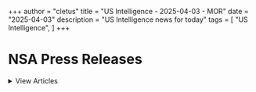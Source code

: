 +++ 
author = "cletus"
title = "US Intelligence - 2025-04-03 - MOR"
date = "2025-04-03"
description = "US Intelligence news for today"
tags = [
    "US Intelligence",
]
+++

# NSA Press Releases

<details>
<summary>View Articles</summary>
<br>

<input type='checkbox' name='article_1' value='https://www.nsa.gov/Press-Room/Press-Releases-Statements/' /> 1 - <a href='https://www.google.com/search?q=www.nsa.gov+Central+Intelligence+AgencyCentral+Intelligence+Agency' target='_blank' rel='noopener noreferrer'>Search - </a> <a href='https://12ft.io/https://www.nsa.gov/Press-Room/Press-Releases-Statements/' target='_blank' rel='noopener noreferrer'>Central Intelligence AgencyCentral Intelligence Agency</a><br>

<input type='checkbox' name='article_2' value='https://www.nsa.gov/Press-Room/Press-Releases-Statements/stories/story/dcia-welcomes-liz-lyons-as-director-of-public-affairs/' /> 2 - <a href='https://www.google.com/search?q=www.nsa.gov+DCIA+Welcomes+Liz+Lyons+as+Director+of+Public+AffairsPublished+February+18%2C+2025' target='_blank' rel='noopener noreferrer'>Search - </a> <a href='https://12ft.io/https://www.nsa.gov/Press-Room/Press-Releases-Statements/stories/story/dcia-welcomes-liz-lyons-as-director-of-public-affairs/' target='_blank' rel='noopener noreferrer'>DCIA Welcomes Liz Lyons as Director of Public AffairsPublished February 18, 2025</a><br>

<input type='checkbox' name='article_3' value='https://www.nsa.gov/Press-Room/Press-Releases-Statements/stories/story/michael-ellis-sworn-in-as-cia-deputy-director/' /> 3 - <a href='https://www.google.com/search?q=www.nsa.gov+Michael+Ellis+Sworn+in+as+CIA+Deputy+DirectorPublished+February+10%2C+2025' target='_blank' rel='noopener noreferrer'>Search - </a> <a href='https://12ft.io/https://www.nsa.gov/Press-Room/Press-Releases-Statements/stories/story/michael-ellis-sworn-in-as-cia-deputy-director/' target='_blank' rel='noopener noreferrer'>Michael Ellis Sworn in as CIA Deputy DirectorPublished February 10, 2025</a><br>

<input type='checkbox' name='article_4' value='https://www.nsa.gov/Press-Room/Press-Releases-Statements/stories/story/john-ratcliffe-sworn-in-as-cia-director/' /> 4 - <a href='https://www.google.com/search?q=www.nsa.gov+John+Ratcliffe+Sworn+in+as+CIA+DirectorPublished+January+23%2C+2025' target='_blank' rel='noopener noreferrer'>Search - </a> <a href='https://12ft.io/https://www.nsa.gov/Press-Room/Press-Releases-Statements/stories/story/john-ratcliffe-sworn-in-as-cia-director/' target='_blank' rel='noopener noreferrer'>John Ratcliffe Sworn in as CIA DirectorPublished January 23, 2025</a><br>

<input type='checkbox' name='article_5' value='https://www.nsa.gov/Press-Room/Press-Releases-Statements/stories/story/statement-by-director-burns-on-passing-of-president-carter/' /> 5 - <a href='https://www.google.com/search?q=www.nsa.gov+Statement+by+William+J.+Burns+on+Passing+of+President+Jimmy+CarterPublished+December+29%2C+2024' target='_blank' rel='noopener noreferrer'>Search - </a> <a href='https://12ft.io/https://www.nsa.gov/Press-Room/Press-Releases-Statements/stories/story/statement-by-director-burns-on-passing-of-president-carter/' target='_blank' rel='noopener noreferrer'>Statement by William J. Burns on Passing of President Jimmy CarterPublished December 29, 2024</a><br>

<input type='checkbox' name='article_6' value='https://www.nsa.gov/Press-Room/Press-Releases-Statements/stories/story/cia-posts-instructions-in-mandarin-korean-and-farsi-on-how-to-securely-contact-cia/' /> 6 - <a href='https://www.google.com/search?q=www.nsa.gov+CIA+Posts+Instructions+in+Mandarin%2C+Korean%2C+and+Farsi+on+How+to+Securely+Contact+CIAPublished+October+2%2C+2024' target='_blank' rel='noopener noreferrer'>Search - </a> <a href='https://12ft.io/https://www.nsa.gov/Press-Room/Press-Releases-Statements/stories/story/cia-posts-instructions-in-mandarin-korean-and-farsi-on-how-to-securely-contact-cia/' target='_blank' rel='noopener noreferrer'>CIA Posts Instructions in Mandarin, Korean, and Farsi on How to Securely Contact CIAPublished October 2, 2024</a><br>

<input type='checkbox' name='article_7' value='https://www.nsa.gov/Press-Room/Press-Releases-Statements/stories/story/cia-strengthening-response-to-reports-of-sexual-assault-and-sexual-harassment/' /> 7 - <a href='https://www.google.com/search?q=www.nsa.gov+CIA+Strengthening+Response+to+Reports+of+Sexual+Assault+and+Sexual+HarassmentPublished+July+2%2C+2024' target='_blank' rel='noopener noreferrer'>Search - </a> <a href='https://12ft.io/https://www.nsa.gov/Press-Room/Press-Releases-Statements/stories/story/cia-strengthening-response-to-reports-of-sexual-assault-and-sexual-harassment/' target='_blank' rel='noopener noreferrer'>CIA Strengthening Response to Reports of Sexual Assault and Sexual HarassmentPublished July 2, 2024</a><br>

<input type='checkbox' name='article_8' value='https://www.nsa.gov/Press-Room/Press-Releases-Statements/stories/story/cia-honors-fallen-officers-in-annual-ceremony-05-17-2024/' /> 8 - <a href='https://www.google.com/search?q=www.nsa.gov+CIA+Honors+Fallen+Officers+in+Annual+Ceremony+Marking+the+50th+Anniversary+of+the+Memorial+Wall%C3%A2%C2%80%C2%99s+DedicationPublished+May+17%2C+2024' target='_blank' rel='noopener noreferrer'>Search - </a> <a href='https://12ft.io/https://www.nsa.gov/Press-Room/Press-Releases-Statements/stories/story/cia-honors-fallen-officers-in-annual-ceremony-05-17-2024/' target='_blank' rel='noopener noreferrer'>CIA Honors Fallen Officers in Annual Ceremony Marking the 50th Anniversary of the Memorial Wallâs DedicationPublished May 17, 2024</a><br>

<input type='checkbox' name='article_9' value='https://www.nsa.gov/Press-Room/Press-Releases-Statements/stories/story/ic-osint-strategy-rollout/' /> 9 - <a href='https://www.google.com/search?q=www.nsa.gov+IC+OSINT+Strategy+RolloutPublished+March+8%2C+2024' target='_blank' rel='noopener noreferrer'>Search - </a> <a href='https://12ft.io/https://www.nsa.gov/Press-Room/Press-Releases-Statements/stories/story/ic-osint-strategy-rollout/' target='_blank' rel='noopener noreferrer'>IC OSINT Strategy RolloutPublished March 8, 2024</a><br>

<input type='checkbox' name='article_10' value='https://www.nsa.gov/Press-Room/Press-Releases-Statements/stories/story/cia-showcases-tech-business-and-career-opportunities-at-sxsw/' /> 10 - <a href='https://www.google.com/search?q=www.nsa.gov+CIA+Showcases+Tech%2C+Business%2C+and+Career+Opportunities+at+SXSWPublished+March+7%2C+2024' target='_blank' rel='noopener noreferrer'>Search - </a> <a href='https://12ft.io/https://www.nsa.gov/Press-Room/Press-Releases-Statements/stories/story/cia-showcases-tech-business-and-career-opportunities-at-sxsw/' target='_blank' rel='noopener noreferrer'>CIA Showcases Tech, Business, and Career Opportunities at SXSWPublished March 7, 2024</a><br>

<input type='checkbox' name='article_11' value='https://www.nsa.gov/Press-Room/Press-Releases-Statements/stories/story/cia-names-juliane-gallina-as-deputy-director-for-digital-innovation/' /> 11 - <a href='https://www.google.com/search?q=www.nsa.gov+CIA+Names+Juliane+Gallina+as+Deputy+Director+for+Digital+InnovationPublished+February+7%2C+2024' target='_blank' rel='noopener noreferrer'>Search - </a> <a href='https://12ft.io/https://www.nsa.gov/Press-Room/Press-Releases-Statements/stories/story/cia-names-juliane-gallina-as-deputy-director-for-digital-innovation/' target='_blank' rel='noopener noreferrer'>CIA Names Juliane Gallina as Deputy Director for Digital InnovationPublished February 7, 2024</a><br>

<input type='checkbox' name='article_12' value='https://www.nsa.gov/Press-Room/Press-Releases-Statements/stories/story/statement-by-william-j-burns-on-the-passing-of-senator-dianne-feinstein/' /> 12 - <a href='https://www.google.com/search?q=www.nsa.gov+Statement+by+William+J.+Burns+on+the+Passing+of+Senator+Dianne+FeinsteinPublished+September+29%2C+2023' target='_blank' rel='noopener noreferrer'>Search - </a> <a href='https://12ft.io/https://www.nsa.gov/Press-Room/Press-Releases-Statements/stories/story/statement-by-william-j-burns-on-the-passing-of-senator-dianne-feinstein/' target='_blank' rel='noopener noreferrer'>Statement by William J. Burns on the Passing of Senator Dianne FeinsteinPublished September 29, 2023</a><br>

<input type='checkbox' name='article_13' value='https://www.nsa.gov/Press-Room/Press-Releases-Statements/stories/story/statement-by-cia-director-william-j-burns-on-invitation-to-join-cabinet/' /> 13 - <a href='https://www.google.com/search?q=www.nsa.gov+Statement+By+CIA+Director+William+J.+Burns+on+Invitation+to+Join+CabinetPublished+July+21%2C+2023' target='_blank' rel='noopener noreferrer'>Search - </a> <a href='https://12ft.io/https://www.nsa.gov/Press-Room/Press-Releases-Statements/stories/story/statement-by-cia-director-william-j-burns-on-invitation-to-join-cabinet/' target='_blank' rel='noopener noreferrer'>Statement By CIA Director William J. Burns on Invitation to Join CabinetPublished July 21, 2023</a><br>

<input type='checkbox' name='article_14' value='https://www.nsa.gov/Press-Room/Press-Releases-Statements/resources/csi/' /> 14 - <a href='https://www.google.com/search?q=www.nsa.gov+Center+for+the+Study+of+Intelligence+%28CSI%29' target='_blank' rel='noopener noreferrer'>Search - </a> <a href='https://12ft.io/https://www.nsa.gov/Press-Room/Press-Releases-Statements/resources/csi/' target='_blank' rel='noopener noreferrer'>Center for the Study of Intelligence (CSI)</a><br>

<input type='checkbox' name='article_15' value='https://www.nsa.gov/Press-Room/Press-Releases-Statements/identify-and-arrest/287g' /> 15 - <a href='https://www.google.com/search?q=www.nsa.gov+Immigration+Authority+Delegation+Program+287%28g%29' target='_blank' rel='noopener noreferrer'>Search - </a> <a href='https://12ft.io/https://www.nsa.gov/Press-Room/Press-Releases-Statements/identify-and-arrest/287g' target='_blank' rel='noopener noreferrer'>Immigration Authority Delegation Program 287(g)</a><br>

<input type='checkbox' name='article_16' value='https://www.nsa.gov/Press-Room/Press-Releases-Statements/check-in' /> 16 - <a href='https://www.google.com/search?q=www.nsa.gov+Learn+more+abouthow+to+check+inwith+a+localICE+office' target='_blank' rel='noopener noreferrer'>Search - </a> <a href='https://12ft.io/https://www.nsa.gov/Press-Room/Press-Releases-Statements/check-in' target='_blank' rel='noopener noreferrer'>Learn more abouthow to check inwith a localICE office</a><br>

<input type='checkbox' name='article_17' value='https://www.nsa.gov/Press-Room/Press-Releases-Statements/about-ice/hsi/priorities/upholding-fairness-in-global-trade' /> 17 - <a href='https://www.google.com/search?q=www.nsa.gov+Upholding+Fairness+in+Global+Trade' target='_blank' rel='noopener noreferrer'>Search - </a> <a href='https://12ft.io/https://www.nsa.gov/Press-Room/Press-Releases-Statements/about-ice/hsi/priorities/upholding-fairness-in-global-trade' target='_blank' rel='noopener noreferrer'>Upholding Fairness in Global Trade</a><br>

<input type='checkbox' name='article_18' value='https://www.nsa.gov/Press-Room/Press-Releases-Statements/news/releases/ice-expands-detention-capacity-glades-county-jail-florida' /> 18 - <a href='https://www.google.com/search?q=www.nsa.gov+ICE+expands+detention+capacity+with+Glades+County+Jail+in+Florida' target='_blank' rel='noopener noreferrer'>Search - </a> <a href='https://12ft.io/https://www.nsa.gov/Press-Room/Press-Releases-Statements/news/releases/ice-expands-detention-capacity-glades-county-jail-florida' target='_blank' rel='noopener noreferrer'>ICE expands detention capacity with Glades County Jail in Florida</a><br>

<input type='checkbox' name='article_19' value='https://www.nsa.gov/Press-Room/Press-Releases-Statements/news/releases/4-chinese-nationals-sentenced-roles-complex-fraud-scheme-following-multiagency' /> 19 - <a href='https://www.google.com/search?q=www.nsa.gov+4+Chinese+nationals+sentenced+for+roles+in+complex+fraud+scheme%2C+following+multiagency+investigation' target='_blank' rel='noopener noreferrer'>Search - </a> <a href='https://12ft.io/https://www.nsa.gov/Press-Room/Press-Releases-Statements/news/releases/4-chinese-nationals-sentenced-roles-complex-fraud-scheme-following-multiagency' target='_blank' rel='noopener noreferrer'>4 Chinese nationals sentenced for roles in complex fraud scheme, following multiagency investigation</a><br>

<input type='checkbox' name='article_20' value='https://www.nsa.gov/Press-Room/Press-Releases-Statements/news/releases/ice-buffalo-arrests-criminal-alien-convicted-attempted-murder' /> 20 - <a href='https://www.google.com/search?q=www.nsa.gov+ICE+Buffalo+arrests+criminal+alien+convicted+of+attempted+murder' target='_blank' rel='noopener noreferrer'>Search - </a> <a href='https://12ft.io/https://www.nsa.gov/Press-Room/Press-Releases-Statements/news/releases/ice-buffalo-arrests-criminal-alien-convicted-attempted-murder' target='_blank' rel='noopener noreferrer'>ICE Buffalo arrests criminal alien convicted of attempted murder</a><br>

<input type='checkbox' name='article_21' value='https://www.nsa.gov/Press-Room/Press-Releases-Statements/news/releases/cuban-national-sentenced-nearly-decade-federal-prison-human-smuggling' /> 21 - <a href='https://www.google.com/search?q=www.nsa.gov+Cuban+national+sentenced+to+nearly+a+decade+in+federal+prison+for+human+smuggling' target='_blank' rel='noopener noreferrer'>Search - </a> <a href='https://12ft.io/https://www.nsa.gov/Press-Room/Press-Releases-Statements/news/releases/cuban-national-sentenced-nearly-decade-federal-prison-human-smuggling' target='_blank' rel='noopener noreferrer'>Cuban national sentenced to nearly a decade in federal prison for human smuggling</a><br>

<input type='checkbox' name='article_22' value='https://www.nsa.gov/Press-Room/Press-Releases-Statements/news/releases/us-files-civil-forfeiture-complaint-47-million-proceeds-iranian-oil-sale-following' /> 22 - <a href='https://www.google.com/search?q=www.nsa.gov+US+files+civil+forfeiture+complaint+for+%2447+million+in+proceeds+from+Iranian+oil+sale+following+ICE+investigation' target='_blank' rel='noopener noreferrer'>Search - </a> <a href='https://12ft.io/https://www.nsa.gov/Press-Room/Press-Releases-Statements/news/releases/us-files-civil-forfeiture-complaint-47-million-proceeds-iranian-oil-sale-following' target='_blank' rel='noopener noreferrer'>US files civil forfeiture complaint for $47 million in proceeds from Iranian oil sale following ICE investigation</a><br>

<input type='checkbox' name='article_23' value='https://www.nsa.gov/Press-Room/Press-Releases-Statements/news/releases/former-mayor-les-irois-haiti-convicted-visa-fraud' /> 23 - <a href='https://www.google.com/search?q=www.nsa.gov+Former+mayor+of+Les+Irois%2C+Haiti+convicted+of+visa+fraud' target='_blank' rel='noopener noreferrer'>Search - </a> <a href='https://12ft.io/https://www.nsa.gov/Press-Room/Press-Releases-Statements/news/releases/former-mayor-les-irois-haiti-convicted-visa-fraud' target='_blank' rel='noopener noreferrer'>Former mayor of Les Irois, Haiti convicted of visa fraud</a><br>

<input type='checkbox' name='article_24' value='https://www.nsa.gov/Press-Room/Press-Releases-Statements/news/releases/ice-san-diego-multiagency-case-results-4-defendants-charged-after-warrant-served-el' /> 24 - <a href='https://www.google.com/search?q=www.nsa.gov+ICE+San+Diego%2C+multiagency+case+results+in+4+defendants+charged+after+warrant+served+in+El+Cajon' target='_blank' rel='noopener noreferrer'>Search - </a> <a href='https://12ft.io/https://www.nsa.gov/Press-Room/Press-Releases-Statements/news/releases/ice-san-diego-multiagency-case-results-4-defendants-charged-after-warrant-served-el' target='_blank' rel='noopener noreferrer'>ICE San Diego, multiagency case results in 4 defendants charged after warrant served in El Cajon</a><br>

<input type='checkbox' name='article_25' value='https://www.nsa.gov/Press-Room/Press-Releases-Statements/news/releases/phoenix-man-sentenced-prison-alien-smuggling-resulting-death-following-ice-arizona' /> 25 - <a href='https://www.google.com/search?q=www.nsa.gov+Phoenix+man+sentenced+to+prison+for+alien+smuggling+resulting+in+death+following+ICE+Arizona+investigation' target='_blank' rel='noopener noreferrer'>Search - </a> <a href='https://12ft.io/https://www.nsa.gov/Press-Room/Press-Releases-Statements/news/releases/phoenix-man-sentenced-prison-alien-smuggling-resulting-death-following-ice-arizona' target='_blank' rel='noopener noreferrer'>Phoenix man sentenced to prison for alien smuggling resulting in death following ICE Arizona investigation</a><br>

<input type='checkbox' name='article_26' value='https://www.nsa.gov/Press-Room/Press-Releases-Statements/news/releases/ice-washington-dc-arrests-salvadoran-alien-gang-member-northern-virginia' /> 26 - <a href='https://www.google.com/search?q=www.nsa.gov+ICE+Washington%2C+D.C.%2C+arrests+Salvadoran+alien+gang+member+in+Northern+Virginia' target='_blank' rel='noopener noreferrer'>Search - </a> <a href='https://12ft.io/https://www.nsa.gov/Press-Room/Press-Releases-Statements/news/releases/ice-washington-dc-arrests-salvadoran-alien-gang-member-northern-virginia' target='_blank' rel='noopener noreferrer'>ICE Washington, D.C., arrests Salvadoran alien gang member in Northern Virginia</a><br>

<input type='checkbox' name='article_27' value='https://www.nsa.gov/Press-Room/Press-Releases-Statements/news/releases/ice-boston-arrests-guatemalan-alien-charged-sex-crimes-connecticut' /> 27 - <a href='https://www.google.com/search?q=www.nsa.gov+ICE+Boston+arrests+Guatemalan+alien+charged+with+sex+crimes+in+Connecticut' target='_blank' rel='noopener noreferrer'>Search - </a> <a href='https://12ft.io/https://www.nsa.gov/Press-Room/Press-Releases-Statements/news/releases/ice-boston-arrests-guatemalan-alien-charged-sex-crimes-connecticut' target='_blank' rel='noopener noreferrer'>ICE Boston arrests Guatemalan alien charged with sex crimes in Connecticut</a><br>

<input type='checkbox' name='article_28' value='https://www.nsa.gov/Press-Room/Press-Releases-Statements/news/releases/ice-new-york-city-removes-2-illegally-present-felons-convicted-kidnapping-and' /> 28 - <a href='https://www.google.com/search?q=www.nsa.gov+ICE+New+York+City+removes+2+illegally+present+felons+convicted+of+kidnapping+and+homicide' target='_blank' rel='noopener noreferrer'>Search - </a> <a href='https://12ft.io/https://www.nsa.gov/Press-Room/Press-Releases-Statements/news/releases/ice-new-york-city-removes-2-illegally-present-felons-convicted-kidnapping-and' target='_blank' rel='noopener noreferrer'>ICE New York City removes 2 illegally present felons convicted of kidnapping and homicide</a><br>

<input type='checkbox' name='article_29' value='https://www.nsa.gov/Press-Room/Press-Releases-Statements/news/releases/ice-boston-arrests-ecuadoran-alien-charged-aggravated-child-rape-massachusetts' /> 29 - <a href='https://www.google.com/search?q=www.nsa.gov+ICE+Boston+arrests+Ecuadoran+alien+charged+with+aggravated+child+rape+in+Massachusetts' target='_blank' rel='noopener noreferrer'>Search - </a> <a href='https://12ft.io/https://www.nsa.gov/Press-Room/Press-Releases-Statements/news/releases/ice-boston-arrests-ecuadoran-alien-charged-aggravated-child-rape-massachusetts' target='_blank' rel='noopener noreferrer'>ICE Boston arrests Ecuadoran alien charged with aggravated child rape in Massachusetts</a><br>

<input type='checkbox' name='article_30' value='https://www.nsa.gov/Press-Room/Press-Releases-Statements/news/releases/ice-denver-removes-man-wanted-el-salvador' /> 30 - <a href='https://www.google.com/search?q=www.nsa.gov+ICE+Denver+removes+man+wanted+in+El+Salvador' target='_blank' rel='noopener noreferrer'>Search - </a> <a href='https://12ft.io/https://www.nsa.gov/Press-Room/Press-Releases-Statements/news/releases/ice-denver-removes-man-wanted-el-salvador' target='_blank' rel='noopener noreferrer'>ICE Denver removes man wanted in El Salvador</a><br>

<input type='checkbox' name='article_31' value='https://www.nsa.gov/Press-Room/Press-Releases-Statements/news/releases/ice-arrests-illegal-mexican-national-involved-2014-vehicular-homicide-13-year-old' /> 31 - <a href='https://www.google.com/search?q=www.nsa.gov+ICE+arrests+illegal+Mexican+national+involved+in+2014+vehicular+homicide+of+13-year-old+girl' target='_blank' rel='noopener noreferrer'>Search - </a> <a href='https://12ft.io/https://www.nsa.gov/Press-Room/Press-Releases-Statements/news/releases/ice-arrests-illegal-mexican-national-involved-2014-vehicular-homicide-13-year-old' target='_blank' rel='noopener noreferrer'>ICE arrests illegal Mexican national involved in 2014 vehicular homicide of 13-year-old girl</a><br>

<input type='checkbox' name='article_32' value='https://www.nsa.gov/Press-Room/Press-Releases-Statements/news/releases/father-son-arrested-fentanyl-trafficking-gun-sales-and-immigration-violations' /> 32 - <a href='https://www.google.com/search?q=www.nsa.gov+Father%2C+son+arrested+on+fentanyl+trafficking%2C+gun+sales+and+immigration+violations+following+ICE%2C+multiagency+investigation' target='_blank' rel='noopener noreferrer'>Search - </a> <a href='https://12ft.io/https://www.nsa.gov/Press-Room/Press-Releases-Statements/news/releases/father-son-arrested-fentanyl-trafficking-gun-sales-and-immigration-violations' target='_blank' rel='noopener noreferrer'>Father, son arrested on fentanyl trafficking, gun sales and immigration violations following ICE, multiagency investigation</a><br>

<input type='checkbox' name='article_33' value='https://www.nsa.gov/Press-Room/Press-Releases-Statements/news/releases/international-law-enforcement-cooperation-leads-takedown-and-immigration-arrests' /> 33 - <a href='https://www.google.com/search?q=www.nsa.gov+International+law+enforcement+cooperation+leads+to+takedown+and+immigration+arrests+of+alien+smugglers+in+US+and+Brazil' target='_blank' rel='noopener noreferrer'>Search - </a> <a href='https://12ft.io/https://www.nsa.gov/Press-Room/Press-Releases-Statements/news/releases/international-law-enforcement-cooperation-leads-takedown-and-immigration-arrests' target='_blank' rel='noopener noreferrer'>International law enforcement cooperation leads to takedown and immigration arrests of alien smugglers in US and Brazil</a><br>

<input type='checkbox' name='article_34' value='https://www.nsa.gov/Press-Room/Press-Releases-Statements/news/releases/florida-sex-offender-sentenced-15-years-distribution-child-sexual-abuse-material' /> 34 - <a href='https://www.google.com/search?q=www.nsa.gov+Florida+sex+offender+sentenced+to+15+years+for+distribution+of+child+sexual+abuse+material' target='_blank' rel='noopener noreferrer'>Search - </a> <a href='https://12ft.io/https://www.nsa.gov/Press-Room/Press-Releases-Statements/news/releases/florida-sex-offender-sentenced-15-years-distribution-child-sexual-abuse-material' target='_blank' rel='noopener noreferrer'>Florida sex offender sentenced to 15 years for distribution of child sexual abuse material</a><br>

<input type='checkbox' name='article_35' value='https://www.nsa.gov/Press-Room/Press-Releases-Statements/news/releases/multiagency-investigation-results-cartel-del-noreste-leader-sentencing-murder-hire' /> 35 - <a href='https://www.google.com/search?q=www.nsa.gov+Multiagency+investigation+results+in+Cartel+Del+Noreste+leader+sentencing+for+murder-for-hire%2C%C2%A0kidnapping+conspiracies' target='_blank' rel='noopener noreferrer'>Search - </a> <a href='https://12ft.io/https://www.nsa.gov/Press-Room/Press-Releases-Statements/news/releases/multiagency-investigation-results-cartel-del-noreste-leader-sentencing-murder-hire' target='_blank' rel='noopener noreferrer'>Multiagency investigation results in Cartel Del Noreste leader sentencing for murder-for-hire, kidnapping conspiracies</a><br>

<input type='checkbox' name='article_36' value='https://www.nsa.gov/Press-Room/Press-Releases-Statements/news/releases/ice-arizona-multiagency-case-results-nogales-man-sentenced-10-years-prison' /> 36 - <a href='https://www.google.com/search?q=www.nsa.gov+ICE+Arizona%2C+multiagency+case+results+in+Nogales+man+sentenced+to+10+years+in+prison+for+methamphetamine+possession%2C+intent+to+distribute' target='_blank' rel='noopener noreferrer'>Search - </a> <a href='https://12ft.io/https://www.nsa.gov/Press-Room/Press-Releases-Statements/news/releases/ice-arizona-multiagency-case-results-nogales-man-sentenced-10-years-prison' target='_blank' rel='noopener noreferrer'>ICE Arizona, multiagency case results in Nogales man sentenced to 10 years in prison for methamphetamine possession, intent to distribute</a><br>

<input type='checkbox' name='article_37' value='https://www.nsa.gov/Press-Room/Press-Releases-Statements/news/releases/ice-salt-lake-city-removes-foreign-fugitive-sexual-assault-minor' /> 37 - <a href='https://www.google.com/search?q=www.nsa.gov+ICE+Salt+Lake+City+removes+foreign+fugitive+for+sexual+assault+of+minor' target='_blank' rel='noopener noreferrer'>Search - </a> <a href='https://12ft.io/https://www.nsa.gov/Press-Room/Press-Releases-Statements/news/releases/ice-salt-lake-city-removes-foreign-fugitive-sexual-assault-minor' target='_blank' rel='noopener noreferrer'>ICE Salt Lake City removes foreign fugitive for sexual assault of minor</a><br>

<input type='checkbox' name='article_38' value='https://www.nsa.gov/Press-Room/Press-Releases-Statements/news/releases/ice-arrests-72-criminal-aliens-during-week-long-multi-agency-operation-rio-grande' /> 38 - <a href='https://www.google.com/search?q=www.nsa.gov+ICE+arrests+72+criminal+aliens+during+week-long+multi-agency+operation+in+the+Rio+Grande+Valley' target='_blank' rel='noopener noreferrer'>Search - </a> <a href='https://12ft.io/https://www.nsa.gov/Press-Room/Press-Releases-Statements/news/releases/ice-arrests-72-criminal-aliens-during-week-long-multi-agency-operation-rio-grande' target='_blank' rel='noopener noreferrer'>ICE arrests 72 criminal aliens during week-long multi-agency operation in the Rio Grande Valley</a><br>

<input type='checkbox' name='article_39' value='https://www.nsa.gov/Press-Room/Press-Releases-Statements/news/releases/ice-philadelphia-removes-illegal-alien-wanted-murder-ecuador' /> 39 - <a href='https://www.google.com/search?q=www.nsa.gov+ICE+Philadelphia+removes+illegal+alien+wanted+for+murder+to+Ecuador' target='_blank' rel='noopener noreferrer'>Search - </a> <a href='https://12ft.io/https://www.nsa.gov/Press-Room/Press-Releases-Statements/news/releases/ice-philadelphia-removes-illegal-alien-wanted-murder-ecuador' target='_blank' rel='noopener noreferrer'>ICE Philadelphia removes illegal alien wanted for murder to Ecuador</a><br>

<input type='checkbox' name='article_40' value='https://www.nsa.gov/Press-Room/Press-Releases-Statements/news/releases/ice-law-enforcement-partners-arrest-13-illegal-criminal-alien-offenders-during' /> 40 - <a href='https://www.google.com/search?q=www.nsa.gov+ICE%2C+law+enforcement+partners+arrest+13+illegal+criminal+alien+offenders+during+Huntsville+enforcement+operation' target='_blank' rel='noopener noreferrer'>Search - </a> <a href='https://12ft.io/https://www.nsa.gov/Press-Room/Press-Releases-Statements/news/releases/ice-law-enforcement-partners-arrest-13-illegal-criminal-alien-offenders-during' target='_blank' rel='noopener noreferrer'>ICE, law enforcement partners arrest 13 illegal criminal alien offenders during Huntsville enforcement operation</a><br>

<input type='checkbox' name='article_41' value='https://www.nsa.gov/Press-Room/Press-Releases-Statements/news/releases/ice-removes-mexican-fugitive-wanted-family-violence' /> 41 - <a href='https://www.google.com/search?q=www.nsa.gov+ICE+removes+Mexican+fugitive+wanted+for+family+violence' target='_blank' rel='noopener noreferrer'>Search - </a> <a href='https://12ft.io/https://www.nsa.gov/Press-Room/Press-Releases-Statements/news/releases/ice-removes-mexican-fugitive-wanted-family-violence' target='_blank' rel='noopener noreferrer'>ICE removes Mexican fugitive wanted for family violence</a><br>

<input type='checkbox' name='article_42' value='https://www.nsa.gov/Press-Room/Press-Releases-Statements/news/releases/ice-boston-arrests-brazilian-alien-charged-assault-battery-massachusetts' /> 42 - <a href='https://www.google.com/search?q=www.nsa.gov+ICE+Boston+arrests+Brazilian+alien+charged+with+assault%2C+battery+in+Massachusetts' target='_blank' rel='noopener noreferrer'>Search - </a> <a href='https://12ft.io/https://www.nsa.gov/Press-Room/Press-Releases-Statements/news/releases/ice-boston-arrests-brazilian-alien-charged-assault-battery-massachusetts' target='_blank' rel='noopener noreferrer'>ICE Boston arrests Brazilian alien charged with assault, battery in Massachusetts</a><br>

<input type='checkbox' name='article_43' value='https://www.nsa.gov/Press-Room/Press-Releases-Statements/multimedia#useGuide' /> 43 - <a href='https://www.google.com/search?q=www.nsa.gov+Information+on+Photo%2C+Video+and+Audio+Use+Guidelines' target='_blank' rel='noopener noreferrer'>Search - </a> <a href='https://12ft.io/https://www.nsa.gov/Press-Room/Press-Releases-Statements/multimedia#useGuide' target='_blank' rel='noopener noreferrer'>Information on Photo, Video and Audio Use Guidelines</a><br>

<input type='checkbox' name='article_44' value='https://www.nsa.gov/Press-Room/Press-Releases-Statements/arson/advanced-fire-and-arson-training-complex' /> 44 - <a href='https://www.google.com/search?q=www.nsa.gov+Certified+fire+and+arson+training' target='_blank' rel='noopener noreferrer'>Search - </a> <a href='https://12ft.io/https://www.nsa.gov/Press-Room/Press-Releases-Statements/arson/advanced-fire-and-arson-training-complex' target='_blank' rel='noopener noreferrer'>Certified fire and arson training</a><br>

<input type='checkbox' name='article_45' value='https://www.nsa.gov/Press-Room/Press-Releases-Statements/alcohol-tobacco/prevent-all-cigarette-trafficking-pact-act' /> 45 - <a href='https://www.google.com/search?q=www.nsa.gov+Prevent+all+cigarette+trafficking+%28PACT%29+act' target='_blank' rel='noopener noreferrer'>Search - </a> <a href='https://12ft.io/https://www.nsa.gov/Press-Room/Press-Releases-Statements/alcohol-tobacco/prevent-all-cigarette-trafficking-pact-act' target='_blank' rel='noopener noreferrer'>Prevent all cigarette trafficking (PACT) act</a><br>

<input type='checkbox' name='article_46' value='https://www.nsa.gov/Press-Room/Press-Releases-Statements/alcohol-tobacco/prevent-all-cigarette-trafficking-pact-act/tobacco-sellers-reporting-shipping-and-tax-compliance-requirements' /> 46 - <a href='https://www.google.com/search?q=www.nsa.gov+Reporting%2C+shipping+and+tax+compliance+requirements' target='_blank' rel='noopener noreferrer'>Search - </a> <a href='https://12ft.io/https://www.nsa.gov/Press-Room/Press-Releases-Statements/alcohol-tobacco/prevent-all-cigarette-trafficking-pact-act/tobacco-sellers-reporting-shipping-and-tax-compliance-requirements' target='_blank' rel='noopener noreferrer'>Reporting, shipping and tax compliance requirements</a><br>

<input type='checkbox' name='article_47' value='https://www.nsa.gov/Press-Room/Press-Releases-Statements/alcohol-tobacco/contraband-cigarette-trafficking-act' /> 47 - <a href='https://www.google.com/search?q=www.nsa.gov+Contraband+Cigarette+Trafficking+Act+%28CCTA%29' target='_blank' rel='noopener noreferrer'>Search - </a> <a href='https://12ft.io/https://www.nsa.gov/Press-Room/Press-Releases-Statements/alcohol-tobacco/contraband-cigarette-trafficking-act' target='_blank' rel='noopener noreferrer'>Contraband Cigarette Trafficking Act (CCTA)</a><br>

<input type='checkbox' name='article_48' value='https://www.nsa.gov/Press-Room/Press-Releases-Statements/alcohol-tobacco/contraband-cigarette-trafficking-act/contraband-cigarette-trafficking-act-ccta-reporting-compliance-and-tax-requirements' /> 48 - <a href='https://www.google.com/search?q=www.nsa.gov+CCTA+Reporting%2C+Compliance+and+Tax+Requirements' target='_blank' rel='noopener noreferrer'>Search - </a> <a href='https://12ft.io/https://www.nsa.gov/Press-Room/Press-Releases-Statements/alcohol-tobacco/contraband-cigarette-trafficking-act/contraband-cigarette-trafficking-act-ccta-reporting-compliance-and-tax-requirements' target='_blank' rel='noopener noreferrer'>CCTA Reporting, Compliance and Tax Requirements</a><br>

</details>

